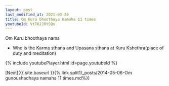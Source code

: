 ```yaml
---
layout: post
last_modified_at: 2021-03-30
title: Om Kuru bhoothaya namaha 11 times
youtubeId: VtTHJJRYSQs
---
```

 
 
Om Kuru bhoothaya nama 
 
 -  Who is the Karma sthana and Upasana sthana at Kuru Kshethra(place of duty and meditation) 
 
  
 
  
 
 
 
 
 
 


{% include youtubePlayer.html id=page.youtubeId %}
 
[Next]({{ site.baseurl }}{% link  split1/_posts/2014-05-06-Om gunoushadhaya namaha 11 times.md%})
 
